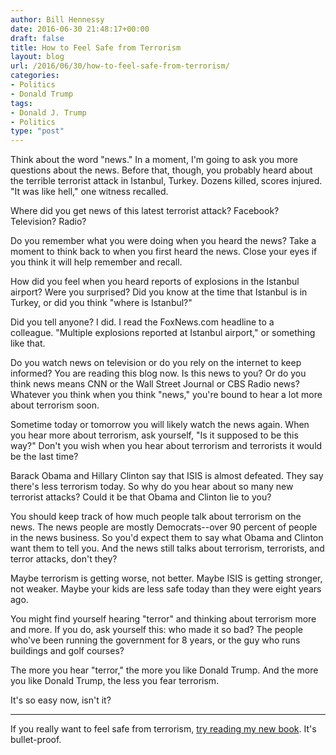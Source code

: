 ```yaml
---
author: Bill Hennessy
date: 2016-06-30 21:48:17+00:00
draft: false
title: How to Feel Safe from Terrorism
layout: blog
url: /2016/06/30/how-to-feel-safe-from-terrorism/
categories:
- Politics
- Donald Trump
tags:
- Donald J. Trump
- Politics
type: "post"
---
```


Think about the word "news." In a moment, I'm going to ask you more questions about the news. Before that, though, you probably heard about the terrible terrorist attack in Istanbul, Turkey. Dozens killed, scores injured. "It was like hell," one witness recalled.

Where did you get news of this latest terrorist attack? Facebook? Television? Radio?

Do you remember what you were doing when you heard the news? Take a moment to think back to when you first heard the news. Close your eyes if you think it will help remember and recall.

How did you feel when you heard reports of explosions in the Istanbul airport? Were you surprised? Did you know at the time that Istanbul is in Turkey, or did you think "where is Istanbul?"

Did you tell anyone? I did. I read the FoxNews.com headline to a colleague. "Multiple explosions reported at Istanbul airport," or something like that.

Do you watch news on television or do you rely on the internet to keep informed? You are reading this blog now. Is this news to you? Or do you think news means CNN or the Wall Street Journal or CBS Radio news? Whatever you think when you think "news," you're bound to hear a lot more about terrorism soon.

Sometime today or tomorrow you will likely watch the news again. When you hear more about terrorism, ask yourself, "Is it supposed to be this way?" Don't you wish when you hear about terrorism and terrorists it would be the last time?

Barack Obama and Hillary Clinton say that ISIS is almost defeated. They say there's less terrorism today. So why do you hear about so many new terrorist attacks? Could it be that Obama and Clinton lie to you?

You should keep track of how much people talk about terrorism on the news. The news people are mostly Democrats--over 90 percent of people in the news business. So you'd expect them to say what Obama and Clinton want them to tell you. And the news still talks about terrorism, terrorists, and terror attacks, don't they?

Maybe terrorism is getting worse, not better. Maybe ISIS is getting stronger, not weaker. Maybe your kids are less safe today than they were eight years ago.

You might find yourself hearing "terror" and thinking about terrorism more and more. If you do, ask yourself this: who made it so bad? The people who've been running the government for 8 years, or the guy who runs buildings and golf courses?

The more you hear "terror," the more you like Donald Trump. And the more you like Donald Trump, the less you fear terrorism.

It's so easy now, isn't it?



* * *



If you really want to feel safe from terrorism, [try reading my new book](https://hennessysview.com/turning-on-trump/). It's bullet-proof.
